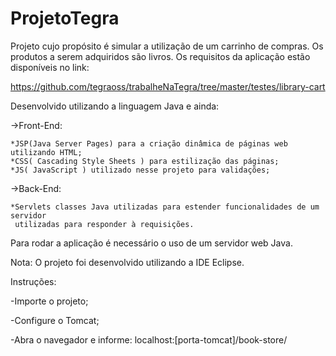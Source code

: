 # ProjetoTegra

Projeto cujo propósito é simular a utilização de um carrinho de compras.
Os produtos a serem adquiridos são livros. 
Os requisitos da aplicação estão disponíveis no link:

https://github.com/tegraoss/trabalheNaTegra/tree/master/testes/library-cart

Desenvolvido utilizando a linguagem Java e ainda:

 ->Front-End: 
 
	*JSP(Java Server Pages) para a criação dinâmica de páginas web utilizando HTML;
	*CSS( Cascading Style Sheets ) para estilização das páginas;
	*JS( JavaScript ) utilizado nesse projeto para validações;

 ->Back-End:
 
	*Servlets classes Java utilizadas para estender funcionalidades de um servidor
	 utilizadas para responder à requisições. 

Para rodar a aplicação é necessário o uso de um servidor web Java.

Nota: O projeto foi desenvolvido utilizando a IDE Eclipse.

Instruções:

-Importe o projeto;

-Configure o Tomcat;

-Abra o navegador e informe: localhost:[porta-tomcat]/book-store/
